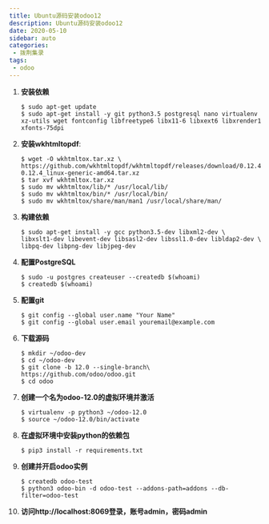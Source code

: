 ```yaml
---
title: Ubuntu源码安装odoo12
description: Ubuntu源码安装odoo12
date: 2020-05-10
sidebar: auto
categories:
 - 拨荆集录
tags:
 - odoo
---
```


1. **安装依赖**

   ```shell
   $ sudo apt-get update
   $ sudo apt-get install -y git python3.5 postgresql nano virtualenv xz-utils wget fontconfig libfreetype6 libx11-6 libxext6 libxrender1 xfonts-75dpi
   ```

   

2. **安装wkhtmltopdf**:

   ```shell
   $ wget -O wkhtmltox.tar.xz \ https://github.com/wkhtmltopdf/wkhtmltopdf/releases/download/0.12.4/wkhtmltox-0.12.4_linux-generic-amd64.tar.xz 
   $ tar xvf wkhtmltox.tar.xz
   $ sudo mv wkhtmltox/lib/* /usr/local/lib/
   $ sudo mv wkhtmltox/bin/* /usr/local/bin/
   $ sudo mv wkhtmltox/share/man/man1 /usr/local/share/man/
   ```

   

3. **构建依赖**

   ```shell
   $ sudo apt-get install -y gcc python3.5-dev libxml2-dev \
   libxslt1-dev libevent-dev libsasl2-dev libssl1.0-dev libldap2-dev \
   libpq-dev libpng-dev libjpeg-dev
   ```

   

4. **配置PostgreSQL**

   ```shell
   $ sudo -u postgres createuser --createdb $(whoami)
   $ createdb $(whoami)
   ```

   

5. **配置git**

   ```shell
   $ git config --global user.name "Your Name"
   $ git config --global user.email youremail@example.com
   ```

   

6. **下载源码**

   ```shell
   $ mkdir ~/odoo-dev
   $ cd ~/odoo-dev
   $ git clone -b 12.0 --single-branch\ https://github.com/odoo/odoo.git
   $ cd odoo
   ```

   

7. **创建一个名为odoo-12.0的虚拟环境并激活**

   ```shell
   $ virtualenv -p python3 ~/odoo-12.0
   $ source ~/odoo-12.0/bin/activate
   ```

   

8. **在虚拟环境中安装python的依赖包**

   ```shell
   $ pip3 install -r requirements.txt
   ```

   

9. **创建并开启odoo实例**

   ```shell
   $ createdb odoo-test
   $ python3 odoo-bin -d odoo-test --addons-path=addons --db-filter=odoo-test
   ```

   

10. **访问http://localhost:8069登录，账号admin，密码admin** 